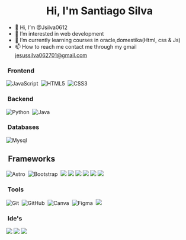 
<h1 align="center">Hi, I'm Santiago Silva</h1>



- 👋 Hi, I’m @Jsilva0612
- 👀 I’m interested in web development 
- 🌱 I’m currently learning courses in oracle,domestika(Html, css & Js)
- 📫 How to reach me contact me through my gmail jesussilva062701@gmail.com




### &nbsp;Frontend 
![JavaScript](https://img.shields.io/badge/javascript-%23323330.svg?style=for-the-badge&logo=javascript&logoColor=%23F7DF1E)&nbsp;
![HTML5](https://img.shields.io/badge/html5-%23E34F26.svg?style=for-the-badge&logo=html5&logoColor=white)&nbsp;
![CSS3](https://img.shields.io/badge/css3-%231572B6.svg?style=for-the-badge&logo=css3&logoColor=white)&nbsp;

### &nbsp;Backend
![Python](https://img.shields.io/badge/python-3670A0?style=for-the-badge&logo=python&logoColor=ffdd54)&nbsp;
![Java](https://img.shields.io/badge/java-%23ED8B00.svg?style=for-the-badge&logo=java&logoColor=white)&nbsp;



### &nbsp;Databases
![Mysql](	https://img.shields.io/badge/MySQL-005C84?style=for-the-badge&logo=mysql&logoColor=white)&nbsp;




## &nbsp;Frameworks
![Astro](https://img.shields.io/badge/Astro-0C1222?style=for-the-badge&logo=astro&logoColor=FDFDFE)&nbsp;
![Bootstrap](https://img.shields.io/badge/bootstrap-%23563D7C.svg?style=for-the-badge&logo=bootstrap&logoColor=white)&nbsp;
<img src="	https://img.shields.io/badge/Material%20UI-007FFF?style=for-the-badge&logo=mui&logoColor=white" />
<img src= "https://img.shields.io/badge/Node%20js-339933?style=for-the-badge&logo=nodedotjs&logoColor=white" />
<img src= "	https://img.shields.io/badge/npm-CB3837?style=for-the-badge&logo=npm&logoColor=white" />
<img src= "https://img.shields.io/badge/React-20232A?style=for-the-badge&logo=react&logoColor=61DA" />
<img src= "	https://img.shields.io/badge/React_Router-CA4245?style=for-the-badge&logo=react-router&logoColor=white" />
<img src= "	https://img.shields.io/badge/Vite-B73BFE?style=for-the-badge&logo=vite&logoColor=FFD62E" />


### &nbsp;Tools 
![Git](https://img.shields.io/badge/git-%23F05033.svg?style=for-the-badge&logo=git&logoColor=white)&nbsp;
![GitHub](https://img.shields.io/badge/github-%23121011.svg?style=for-the-badge&logo=github&logoColor=white)&nbsp;
![Canva](https://img.shields.io/badge/Canva-%2300C4CC.svg?style=for-the-badge&logo=Canva&logoColor=white)&nbsp;
![Figma](https://img.shields.io/badge/Figma-F24E1E?style=for-the-badge&logo=figma&logoColor=white)&nbsp;
<img src="https://img.shields.io/badge/PowerBI-F2C811?style=for-the-badge&logo=Power%20BI&logoColor=white" />


### &nbsp;Ide's
<img src="https://img.shields.io/badge/apache%20netbeans-1B6AC6?style=for-the-badge&logo=apache%20netbeans%20IDE&logoColor=white" /> <img src="https://img.shields.io/badge/Colab-F9AB00?style=for-the-badge&logo=googlecolab&color=525252" /> <img src="https://img.shields.io/badge/Visual_Studio_Code-0078D4?style=for-the-badge&logo=visual%20studio%20code&logoColor=white" />





<div align="center">
  <a href="https://github.com/Jsilva0612">
</div>
